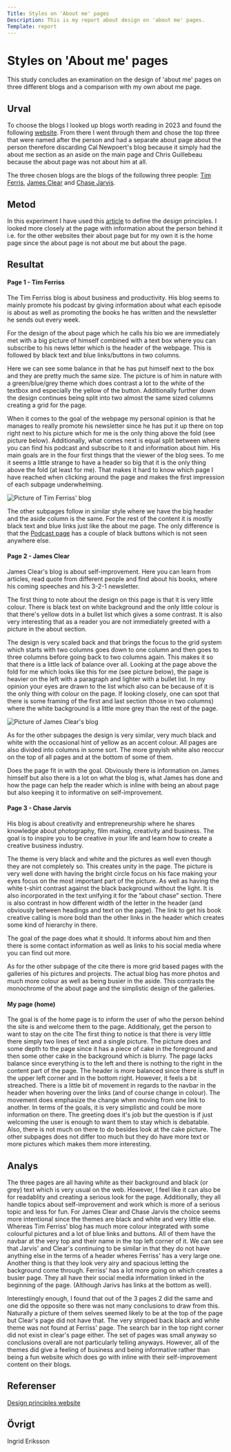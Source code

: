 ```yaml
---
Title: Styles on 'About me' pages
Description: This is my report about design on 'about me' pages.
Template: report
---
```


Styles on 'About me' pages
=======================

This study concludes an examination on the design of 'about me' pages on three different blogs and a comparison with my own about me page. 

Urval
-----------------------

To choose the blogs I looked up blogs worth reading in 2023 and found the following <a href='https://influencedigest.com/top-global-rankings/top-15-personal-blogs-you-should-follow-2023/'>website</a>. From there I went through them and chose the top three that were named after the person and had a separate about page about the person therefore discarding Cal Newpoert's blog because it simply had the about me section as an aside on the main page and Chris Guillebeau because the about page was not about him at all. 

The three chosen blogs are the blogs of the following three people: <a href='https://tim.blog/about/'>Tim Ferris</a>, <a href='https://jamesclear.com/about'>James Clear</a> and <a href='https://www.chasejarvis.com/about/'>Chase Jarvis</a>.

Metod
-----------------------

In this experiment I have used this  <a href='https://www.canva.com/learn/design-elements-principles/'>article</a> to define the design principles. I looked more closely at the page with information about the person behind it i.e. for the other websites their about page but for my own it is the home page since the about page is not about me but about the page. 

Resultat
-----------------------

#### Page 1 - Tim Ferriss
The Tim Ferriss blog is about business and productivity. His blog seems to mainly promote his podcast by giving information about what each episode is about as well as promoting the books he has written and the newsletter he sends out every week. 

For the design of the about page which he calls his bio we are immediately met with a big picture of himself combined with a text box where you can subscribe to his news letter which is the header of the webpage. This is followed by black text and blue links/buttons in two columns.

Here we can see some balance in that he has put himself next to the box and they are pretty much the same size. The picture is of him in nature with a green/blue/grey theme which does contrast a lot to the white of the textbox and especially the yellow of the button. Additionally further down the design continues being split into two almost the same sized columns creating a grid for the page.

When it comes to the goal of the webpage my personal opinion is that he manages to really promote his newsletter since he has put it up there on top right next to his picture which for me is the only thing above the fold (see picture below). Additionally, what comes next is equal split between where you can find his podcast and subscribe to it and information about him. His main goals are in the four first things that the viewer of the blog sees. To me it seems a little strange to have a header so big that it is the only thing above the fold (at least for me). That makes it hard to know which page I have reached when clicking around the page and makes the first impression of each subpage underwhelming.  

![Picture of Tim Ferriss' blog](%base_url%/image/TimFerriss.png?w=300&h=300)

The other subpages follow in similar style where we have the big header and the aside column is the same. For the rest of the content it is mostly black text and blue links just like the about me page. The only difference is that the <a href='https://tim.blog/podcast/'>Podcast page</a> has a couple of black buttons which is not seen anywhere else.

#### Page 2 - James Clear

James Clear's blog is about self-improvement. Here you can learn from articles, read quote from different people and find about his books, where his coming speeches and his 3-2-1 newsletter. 

The first thing to note about the design on this page is that it is very little colour. There is black text on white background and the only little colour is that there's yellow dots in a bullet list which gives a some contrast. It is also very interesting that as a reader you are not immediately greeted with a picture in the about section. 

The design is very scaled back and that brings the focus to the grid system which starts with two columns goes down to one column and then goes to three columns before going back to two columns again. This makes it so that there is a little lack of balance over all. Looking at the page above the fold for me which looks like this for me (see picture below), the page is heavier on the left with a paragraph and lighter with a bullet list. In my opinion your eyes are drawn to the list which also can be because of it is the only thing with colour on the page. If looking closely, one can spot that there is some framing of the first and last section (those in two columns) where the white background is a little more grey than the rest of the page. 

![Picture of James Clear's blog](%base_url%/image/JamesClear.png?w=300&h=300)

As for the other subpages the design is very similar, very much black and white with the occasional hint of yellow as an accent colour. All pages are also divided into columns in some sort. The more greyish white also reoccur on the top of all pages and at the bottom of some of them.  

Does the page fit in with the goal. Obviously there is information on James himself but also there is a lot on what the blog is, what James has done and how the page can help the reader which is inline with being an about page but also keeping it to informative on self-improvement.

#### Page 3 - Chase Jarvis

His blog is about creativity and entrepreneurship where he shares knowledge about photography, film making, creativity and business. The goal is to inspire you to be creative in your life and learn how to create a creative business industry. 

The theme is very black and white and the pictures as well even though they are not completely so. This creates unity in the page. The picture is very well done with having the bright circle focus on his face making your eyes focus on the most important part of the picture. As well as having the white t-shirt contrast against the black background without the light. It is also incorporated in the text unifying it for the ”about chase” section. There is also contrast in how different width of the letter in the header (and obviously between headings and text on the page).  The link to get his book creative calling is more bold than the other links in the header which creates some kind of hierarchy in there. 

The goal of the page does what it should. It informs about him and then there is some contact information as well as links to his social media where you can find out more. 

As for the other subpage of the cite there is more grid based pages with the galleries of his pictures and projects. The actual blog has more photos and much more colour as well as being busier in the aside. This contrasts the monochrome of the about page and the simplistic design of the galleries. 

#### My page (home)
The goal is of the home page is to inform the user of who the person behind the site is and welcome them to the page. Additionaly, get the person to want to stay on the cite
The first thing to notice is that there is very little there simply two lines of text and a single picture. The picture does and some depth to the page since it has a piece of cake in the foreground and then some other cake in the background which is blurry. The page lacks balance since everything is to the left and there is nothing to the right in the content part of the page. The header is more balanced since there is stuff in the upper left corner and in the bottom right. However, it feels a bit streached. There is a little bit of movement in regards to the navbar in the header when hovering over the links (and of course change in colour). The movement does emphasize the change when moving from one link to another. 
In terms of the goals, it is very simplistic and could be more information on there. The greeting does it's job but the question is if just welcoming the user is enough to want them to stay which is debatable. Also, there is not much on there to do besides look at the cake picture. 
The other subpages does not differ too much but they do have more text or more pictures which makes them more interesting. 

Analys
-----------------------
The three pages are all having white as their background and black (or grey) text which is very usual on the web. However, I feel like it can also be for readablity and creating a serious look for the page. Additionally, they all handle topics about self-improvement and work which is more of a serious topic and less for fun. For James Clear and Chase Jarvis the choice seems more intentional since the themes are black and white and very little else. Whereas Tim Ferriss' blog has much more colour integrated with some colourful pictures and a lot of blue links and buttons. All of them have the navbar at the very top and their name in the top left corner of it. We can see that Jarvis' and Clear's continuing to be similar in that they do not have anything else in the terms of a header wheres Ferriss' has a very large one. Another thing is that they look very airy and spacious letting the background come through. Ferriss' has a lot more going on which creates a busier page. They all have their social media information linked in the beginning of the page. (Although Jarivs has links at the bottom as well).

Interestiingly enough, I found that out of the 3 pages 2 did the same and one did the opposite so there was not many conclusions to draw from this. Naturally a picture of them selves seemed likely to be at the top of the page but Clear's page did not have that. The very stripped back black and white theme was not found at Ferriss' page. The search bar in the top right corner did not exist in clear's page either. The set of pages was small anyway so conclusions overall are not particularly telling anyways. However, all of the themes did give a feeling of business and being informative rather than being a fun website which does go with inline with their self-improvement content on their blogs. 



Referenser
-----------------------
<a href='https://influencedigest.com/top-global-rankings/top-15-personal-blogs-you-should-follow-2023/'>Design principles website</a>


Övrigt
-----------------------

Ingrid Eriksson 